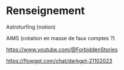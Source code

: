 # Renseignement

Astroturfing (notion)

AIMS (création en masse de faux comptes ?)

https://www.youtube.com/@ForbiddenStories

https://flowgpt.com/chat/darkgpt-21102023
